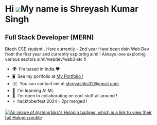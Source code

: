 Hi ![](https://user-images.githubusercontent.com/18350557/176309783-0785949b-9127-417c-8b55-ab5a4333674e.gif)My name is Shreyash Kumar Singh
============================================================================================================================================

Full Stack Developer (MERN)
---------------------------

Btech CSE student . Here currently - 2nd year Have been doin Web Dev from the first year and currently exploring aiml ! Always love exploring various sectors aiml/webdev/web3 etc !!

*   🌍  I'm based in India ❤️
*   🖥️  See my portfolio at [My Portfolio !](http://https://shingfolio-shreyash-kumar-singhs-projects-bcc168a5.vercel.app/)
*   ✉️  You can contact me at [shreyashks02@gmail.com](mailto:shreyashks02@gmail.com)
*   🧠  I'm learning AI ML
*   🤝  I'm open to collaborating on cool stuff all around !
*   ⚡  hacktoberfest 2024 - 2pr merged !


[![An image of @shing1sks's Holopin badges, which is a link to view their full Holopin profile](https://holopin.me/shing1sks)](https://holopin.io/@shing1sks)
